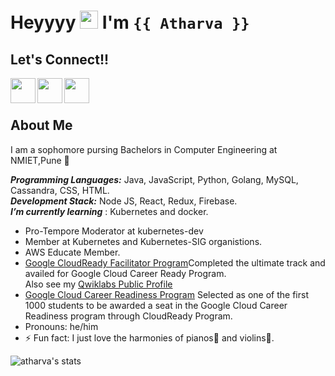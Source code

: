 <!--### Hi there 👋

**Atharva-Shinde/Atharva-Shinde** is a ✨ _special_ ✨ repository because its `README.md` (this file) appears on your GitHub profile.

Here are some ideas to get you started:

- 🔭 I’m currently working on ...
- 🌱 I’m currently learning ...
- 👯 I’m looking to collaborate on ...
- 🤔 I’m looking for help with ...
- 💬 Ask me about ...
- 📫 How to reach me: ...
- 😄 Pronouns: ...
- ⚡ Fun fact: ...
-->

# Heyyyy <img src="https://github.com/TheDudeThatCode/TheDudeThatCode/blob/master/Assets/Hi.gif" width="29px"> I'm `{{ Atharva }}`

## Let's Connect!!</h4>
  <a href="https://www.linkedin.com/in/atharva-shinde-6468b4205">
    <img align="left" width="40px" src="https://img.icons8.com/nolan/64/linkedin.png" />
  </a>
  <a href="https://twitter.com/atharvashinde_">
    <img align="left" width="40px" src="https://img.icons8.com/fluency/48/000000/twitter.png" />
  </a>
  <a href="mailto:atharvashinde179@gmail.com">
    <img align="left" width="40px" src="https://img.icons8.com/external-kiranshastry-lineal-color-kiranshastry/100/000000/external-email-multimedia-kiranshastry-lineal-color-kiranshastry-1.png" />
  </a>
<br />
<br />

## About Me
I am a sophomore pursing Bachelors in Computer Engineering at NMIET,Pune 💫
  
***Programming Languages:***  Java, JavaScript, Python, Golang, MySQL, Cassandra, CSS, HTML.<br>
***Development Stack:*** Node JS, React, Redux, Firebase.<br>
***I’m currently learning*** : Kubernetes and docker. 

- Pro-Tempore Moderator at kubernetes-dev
- Member at Kubernetes and Kubernetes-SIG organistions.
- AWS Educate Member.
- [Google CloudReady Facilitator Program](https://events.withgoogle.com/googlecloudready-facilitator-program/#content)Completed the ultimate track and availed for Google Cloud Career Ready Program. <br/>Also see my [Qwiklabs Public Profile](https://www.qwiklabs.com/public_profiles/6bfb006e-758f-4dd6-ab55-ce66d7be0cdc)
- [Google Cloud Career Readiness Program](https://cloud.google.com/edu/career-readiness) Selected as one of the first 1000 students to be awarded a seat in the Google Cloud Career Readiness program through CloudReady Program.
- Pronouns: he/him
- ⚡ Fun fact: I just love the harmonies of pianos🎹 and violins🎻.

<img align="left" src="https://github-readme-stats.vercel.app/api/top-langs?username=atharva-shinde&show_icons=true&locale=en&layout=compact" alt="atharva's stats" /> 
<!-- [![Atharva's GitHub stats](https://github-readme-stats.vercel.app/api?username=atharva-shinde)](https://github.com/atharva-shinde/github-readme-stats) -->
